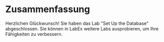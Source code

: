 # Zusammenfassung

Herzlichen Glückwunsch! Sie haben das Lab "Set Up the Database" abgeschlossen. Sie können in LabEx weitere Labs ausprobieren, um Ihre Fähigkeiten zu verbessern.
